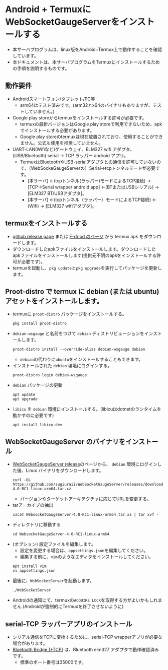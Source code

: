 # Android + TermuxにWebSocketGaugeServerをインストールする
* 本サーバプログラムは、linux版をAndroid+Termux上で動作することを確認しています。
* 本ドキュメントは、本サーバプログラムをTermuxにインストールするための手順を説明するものです。

## 動作要件
* Androidスマートフォン/タブレット/PC等
    * arm64はテスト済みです。(arm32とx64のバイナリもありますが、テストしていません。)
* Google play storeからtermuxをインストールする許可が必要です。
    * termuxの最新バージョンはGoogle play storeで利用できないため、apkでインストールする必要があります。
    * Google play storeのtermuxは現在放置されており、使用することができません。公式も使用を推奨していません。
* UART-LAN(Wifiなど)ゲートウェイ、ELM327 wifi アダプタ、(USB/Bluetooth) serial -> TCP ラッパー android アプリ。
    * TermuxはBluetoothやUSB-serialアダプタとの通信を許可していないので、（WebSockeGaugeServerの）Serial->tcpトンネルモードが必要です。
        * [本サーバ] <-(tcpトンネル(ラッパー)モードによるTCP接続) -> [TCP->Serial wrapper android app] <-(BTまたはUSBシリアル) -> [ELM327 BT/USBアダプタ]。
        * [本サーバ] <-(tcpトンネル（ラッパー）モードによるTCP接続) <-(Wifi) -> [ELM327 wifiアダプタ]。

## termuxをインストールする
* [github release page](https://github.com/termux/termux-app/releases) または [F-driod のページ](https://f-droid.org/packages/com.termux/) から termux apk をダウンロードします。
* ダウンロードしたapkファイルをインストールします。ダウンロードしたapkファイルをインストールします(提供元不明のapkをインストールする許可が必要です)。
* termuxを起動し、`pkg update`と`pkg upgrade`を実行してパッケージを更新します。

## Proot-distro で termux に debian (または ubuntu) アセットをインストールします。
* termuxに `proot-distro` パッケージをインストールする。
    ```
    pkg install proot-distro
    ```
* `debian-wsgauge` と名前をつけて `debian` ディストリビューションをインストールします。
    ```
    proot-distro install --override-alias debian-wsgauge debian
    ```
    * `debian`の代わりに`ubuntu`をインストールすることもできます。
* インストールされた `debian` 環境にログインする。
    ```
    proot-distro login debian-wsgauge
    ```
* `debian` パッケージの更新
    ```
    apt update
    apt upgrade
    ```
* `libicu` を `debian` 環境にインストールする。(libicuはdotnetのランタイムを動かすのに必要です)
    ```
    apt install libicu-dev
    ```

## WebSocketGaugeServer のバイナリをインストール
* [WebSocketGaugeServer release](https://github.com/sugiuraii/WebSocketGaugeServer/releases)のページから、 `debian` 環境にログインした後、Linux バイナリをダウンロードします。
    ```
    curl -OL https://github.com/sugiuraii/WebSocketGaugeServer/releases/download/4.0%2FRC1/WebsocketGaugeServer-4.0-RC1-linux-arm64.tar.xz
    ```
    * バージョンやターゲットアーキテクチャに応じてURLを変更する。
* tarアーカイブの抽出
    ```
    xzcat WebsocketGaugeServer-4.0-RC1-linux-arm64.tar.xz | tar xvf -
    ```
* ディレクトリに移動する
    ```
    cd WebsocketGaugeServer-4.0-RC1-linux-arm64
    ```
* (オプション) 設定ファイルを編集します。
    * 設定を変更する場合は、`appsettings.json`を編集してください。
    * 編集する前に、`vim`のようなエディタをインストールしてください。
    ```
    apt install vim
    vi appsettings.json
    ```
* 最後に、`WebSocketServer`を起動します。
    ```
    ./WebSocketServer
    ```
* Androidの通知にて、termuxの`ACQUIRE LOCK`を取得する方がよいかもしれません (Androidが強制的にTermuxを終了させないように)

## serial-TCP ラッパーアプリのインストール
* シリアル通信をTCPに変換するために、serial-TCP wrapperアプリが必要な場合があります。
* [Bluetooth Bridge (+TCP)](https://play.google.com/store/apps/details?id=masar.bb) は、Bluetooth elm327 アダプタで動作確認済みです。
    * 標準のポート番号は35000です。